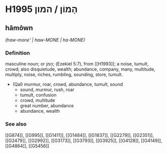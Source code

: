 # H1995 הָמוֹן / המון

## hâmôwn

_(haw-mone' | haw-MONE | ha-MONE)_

### Definition

masculine noun; or הָמֹן; (Ezekiel 5:7), from [[H1993]]; a noise, tumult, crowd; also disquietude, wealth; abundance, company, many, multitude, multiply, noise, riches, rumbling, sounding, store, tumult.

- (Qal) murmur, roar, crowd, abundance, tumult, sound
    - sound, murmur, rush, roar
    - tumult, confusion
    - crowd, multitude
    - great number, abundance
    - abundance, wealth
### See also

[[G874]], [[G995]], [[G1411]], [[G1484]], [[G1837]], [[G2279]], [[G2351]], [[G2479]], [[G2992]], [[G3173]], [[G3793]], [[G3925]], [[G4128]], [[G4149]], [[G4864]], [[G5456]]

